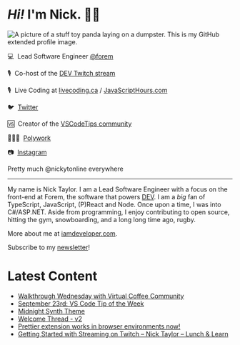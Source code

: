 # <em>Hi!</em> I'm Nick. 👋🏻

![A picture of a stuff toy panda laying on a dumpster. This is my GitHub extended profile image.](https://res.cloudinary.com/nickytonline/image/upload/w_1280,h_669,c_fill,q_auto,f_auto/w_860,c_fit,co_rgb:ffffff,g_south_west,x_30,y_280,l_text:roboto_64_bold:Not%20a%20real%20panda/w_860,c_fit,co_rgb:ffffff/social)


💻&nbsp;&nbsp;Lead Software Engineer [@forem](https://github.com/forem)

🎙&nbsp;&nbsp;Co-host of the [DEV Twitch stream](https://twitch.tv/thepracticaldev)

🎙️&nbsp;&nbsp;Live Coding at [livecoding.ca](https://livecoding.ca) / [JavaScriptHours.com](https://javascripthours.com)

🐦&nbsp;&nbsp;[Twitter](https://twitter.com/nickytonline)

🆚&nbsp;&nbsp;Creator of the [VSCodeTips community](https://community.vscodetips.com)

🤹🏻‍♂️&nbsp;&nbsp;[Polywork](https://timeline.iamdeveloper.com)

📷&nbsp;&nbsp;[Instagram](https://instagram.com/nickytonline)

Pretty much @nickytonline everywhere

<hr />

My name is Nick Taylor. I am a Lead Software Engineer with a focus on the front-end at Forem, the software that powers <a href="https://dev.to">DEV</a>. I am a <em>big</em> fan of TypeScript, JavaScript, (P)React and Node. Once upon a time, I was into C#/ASP.NET. Aside from programming, I enjoy contributing to open source, hitting the gym, snowboarding, and a long long time ago, rugby.

More about me at [iamdeveloper.com](https://iamdeveloper.com).

Subscribe to my [newsletter](https://www.iamdeveloper.com/posts/i-started-a-newsletter-3g8d)!

# Latest Content
<!-- BLOG-POST-LIST:START -->
- [Walkthrough Wednesday with Virtual Coffee Community](https://www.youtube.com/watch?v=WFp48oPBil0)
- [September 23rd: VS Code Tip of the Week](https://community.vscodetips.com/nickytonline/september-23rd-vs-code-tip-of-the-week-55oo)
- [Midnight Synth Theme](https://community.vscodetips.com/nickytonline/midnight-synth-theme-17bm)
- [Welcome Thread - v2](https://community.vscodetips.com/nickytonline/welcome-thread-v2-6p2)
- [Prettier extension works in browser environments now!](https://community.vscodetips.com/nickytonline/prettier-extension-works-in-browser-environments-now-3jmk)
- [Getting Started with Streaming on Twitch – Nick Taylor – Lunch & Learn](https://www.youtube.com/watch?v=aDofyI6E2t4)
<!-- BLOG-POST-LIST:END -->
